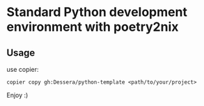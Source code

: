# Standard Python development environment with poetry2nix

## Usage

use copier:

```shell
copier copy gh:Dessera/python-template <path/to/your/project> 
```

Enjoy :)